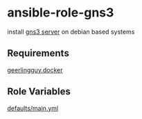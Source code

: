 # ansible-role-gns3

install [gns3 server](https://github.com/GNS3/gns3-server)  on debian based systems

## Requirements

[geerlingguy.docker](https://github.com/geerlingguy/ansible-role-docker)

## Role Variables

[defaults/main.yml](defaults/main.yml)
